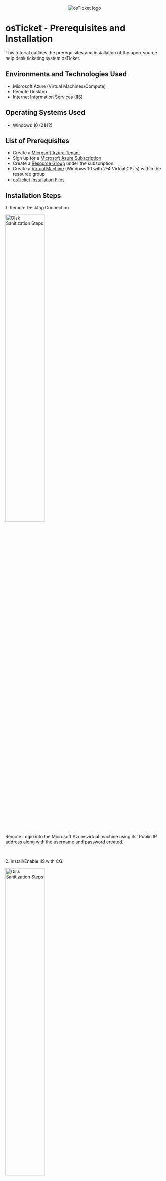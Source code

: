 <p align="center">
<img src="https://i.imgur.com/Clzj7Xs.png" alt="osTicket logo"/>
</p>

<h1>osTicket - Prerequisites and Installation</h1>
This tutorial outlines the prerequisites and installation of the open-source help desk ticketing system osTicket.<br />

<h2>Environments and Technologies Used</h2>

- Microsoft Azure (Virtual Machines/Compute)
- Remote Desktop
- Internet Information Services (IIS)

<h2>Operating Systems Used </h2>

- Windows 10</b> (21H2)

<h2>List of Prerequisites</h2>

- Create a [Microsoft Azure Tenant](https://portal.azure.com/)
- Sign up for a [Microsoft Azure Subscription](https://portal.azure.com/#view/Microsoft_Azure_SubscriptionManagement/SubscriptionCreateBlade)
- Create a [Resource Group](https://portal.azure.com/#create/Microsoft.ResourceGroup) under the subscription 
- Create a [Virtual Machine](https://portal.azure.com/#create/Microsoft.VirtualMachine-ARM) (Windows 10 with 2-4 Virtual CPUs) within the resource group
- [osTicket Installation Files](https://drive.google.com/drive/u/1/folders/1APMfNyfNzcxZC6EzdaNfdZsUwxWYChf6)

<h2>Installation Steps</h2>

<p>
1. Remote Desktop Connection
</p>
<img src="https://imgur.com/53e8bhq.png" height="50%" width="50%" alt="Disk Sanitization Steps"/>
</p>
<p>
Remote Login into the Microsoft Azure virtual machine using its' Public IP address along with the username and password created.  
</p>
<br />


<p>
2. Install/Enable IIS with CGI
</p>
<img src="https://imgur.com/9rH6bXP.png" height="50%" width="50%" alt="Disk Sanitization Steps"/>
</p>
<p>
From the search bar, type and click on the "Turn Windows features on or off" program. Locate and turn on the "Internet Information Services" folder. Turn on and expand the "World Wide Web Services" and "Application Development Features" folders, then turn on the "CGI" folder and click "OK".        
</p>
<br />


<p>
3. From the osTicket Installation Files, download and install [PHP Manager for IIS](https://drive.google.com/file/d/1RHsNd4eWIOwaNpj3JW4vzzmzNUH86wY_/view) (PHPManagerForIIS_V1.5.0.msi)
</p>
<br />


<p>
4. From the osTicket Installation Files, download and install the [Rewrite Module](https://drive.google.com/file/d/1tIK9GZBKj1JyUP87eewxgdNqn9pZmVmY/view) (rewrite_amd64_en-US.msi)
</p>
<br />


<p>
5. Create the directory C:\PHP
</p>
<img src="https://imgur.com/5yyUWaN.png" height="50%" width="50%" alt="Disk Sanitization Steps"/>
</p>
<p>
Using File Explorer, navigate to the Windows (C:) Drive. Once inside, right click and create a new folder named "PHP".
</p>
<br />


<p>
6. From the osTicket Installation Files, download [PHP 7.3.8](https://drive.google.com/file/d/1snNMtLdCOpMtkCyD4mvl9yOOmvVIp9fP/view) (php-7.3.8-nts-Win32-VC15-x86.zip) and unzip/extract the contents into "C:\PHP" folder. 
</p>
<img src="https://imgur.com/N0l3BvH.png" height="50%" width="50%" alt="Disk Sanitization Steps"/>
</p>
<br />


<p>
7. From the osTicket Installation Files, download and install [VC_redist.x86.exe](https://drive.google.com/file/d/1s1OsGF3-ioO0_9LYizPRiVuIkb3lFJgH/view).
</p>
<br />


<p>
8. From the osTicket Installation Files, download and install [MySQL 5.5.62](https://drive.google.com/file/d/1_OWh9p7VQLcrB0q_V7qT8yHl0xo5gv7z/view) (mysql-5.5.62-win32.msi)
</p>
<img src="https://imgur.com/shPZ6qT.png" height="50%" width="50%" alt="Disk Sanitization Steps"/>
</p>
<p>
During installation, Choose Setup Type "Typical". 
<p>  
</p>
<img src="https://imgur.com/VyejqjQ.png" height="50%" width="50%" alt="Disk Sanitization Steps"/>
</p>  
<p>  
Launch the MySQL Instance Configuration Wizard. 
<p>  
</p>
<img src="https://imgur.com/jyJjfFv.png" height="50%" width="50%" alt="Disk Sanitization Steps"/>
</p>  
<p>   
Select "Standard Configuration". 
<p>  
</p>
<img src="https://imgur.com/o45UtOD.png" height="50%" width="50%" alt="Disk Sanitization Steps"/>
</p>  
<p>   
Set "Install As Windows Service". 
<p>  
</p>
<img src="https://imgur.com/BQXFjyt.png" height="50%" width="50%" alt="Disk Sanitization Steps"/>
</p>  
<p>   
Create and enter the root password.   
</p>
</p>
<img src="https://imgur.com/fM1GMla.png" height="50%" width="50%" alt="Disk Sanitization Steps"/>
</p>  
<p>   
Click on "Execute".   
</p>
<br />


<p>
9. Open and run Internet Information Services (IIS) as an Administrator.
</p>
<img src="https://imgur.com/I2YHQFu.png" height="50%" width="50%" alt="Disk Sanitization Steps"/>
</p>
<br />


<p>
10. Register PHP from within Internet Information Services (IIS).
</p>
<img src="https://imgur.com/cC0lCnD.png" height="50%" width="50%" alt="Disk Sanitization Steps"/>
</p>
<p>
From PHP Manager, click on "Register new PHP version". Provide a path "C:\PHP\php-cgi.exe" and click "OK". 
</p>
<br />


<p>
11. Reload IIS (Open IIS, Stop and Start the server)
</p>
<img src="https://imgur.com/b51REZa.png" height="50%" width="50%" alt="Disk Sanitization Steps"/>
</p>
<br />


<p>
12. From the osTicket Installation Files, download and install [osTicket v1.15.8](https://drive.google.com/file/d/1VeVXKlzHDRjeaVUL99ptq7qYbrbXdFxJ/view).
</p>
<img src="https://imgur.com/KHNFlTi.png" height="50%" width="50%" alt="Disk Sanitization Steps"/>
</p>
<p>
Extract and copy “upload” folder to c:\inetpub\wwwroot.
</p>
</p>
<img src="https://imgur.com/Q3VzmNG.png" height="50%" width="50%" alt="Disk Sanitization Steps"/>
</p>
<p>
Within c:\inetpub\wwwroot, rename folder “upload” to “osTicket”.
</p>
<br />


<p>
13. Reload IIS (Open IIS, Stop and Start the server)
</p>
<img src="https://imgur.com/b51REZa.png" height="50%" width="50%" alt="Disk Sanitization Steps"/>
</p>
<br />


<p>
14. From IIS, click on the drop down arrows for "Sites", then "Default Web Site". Click on folder "osTicket". On the right, click “Browse *:80(http)”.
</p>
<img src="https://imgur.com/V6EOgOQ.png" height="50%" width="50%" alt="Disk Sanitization Steps"/>
</p>
<br />


<p>
15. Note that some extensions are not enabled.
</p>
<img src="https://imgur.com/uvvbg5b.png" height="50%" width="50%" alt="Disk Sanitization Steps"/>
</p>
</p>
<img src="https://imgur.com/uBdmiGZ.png" height="50%" width="50%" alt="Disk Sanitization Steps"/>
</p>
<p>
Go back to IIS, Sites -> Default Web Sites -> osTicket. Double-click on PHP Manager. Click “Enable or disable an extension”.
</p>
</p>
<img src="https://imgur.com/i3JUAgf.png" height="50%" width="50%" alt="Disk Sanitization Steps"/>
</p>
<p>  
Enable: php_imap.dll, php_intl.dll, and php_opcache.dll.
</p>
</p>
<img src="https://imgur.com/Qhg9swS.png" height="50%" width="50%" alt="Disk Sanitization Steps"/>
</p>
<p>
Refresh the osTicket site in the browser and observe the changes.
</p>
<br />


<p>
16. Rename: ost-config.php
</p>
<img src="https://imgur.com/qmQ5mTj.png" height="50%" width="50%" alt="Disk Sanitization Steps"/>
</p>
<p>
From: C:\inetpub\wwwroot\osTicket\include\ost-sampleconfig.php
</p>
</p>
<img src="https://imgur.com/zOFRs8I.png" height="50%" width="50%" alt="Disk Sanitization Steps"/>
</p>
<p>  
To: C:\inetpub\wwwroot\osTicket\include\ost-config.php
</p>
<br />


<p>
17. Assign Permissions: ost-config.php
</p>
<img src="https://imgur.com/JyC5LWu.png" height="50%" width="50%" alt="Disk Sanitization Steps"/>
</p>
<p>
Right-click "ost-config.php" file and click on "Properties". Click on "Security" tab, then "Advanced". Click on "Disable inheritance" -> "Remove all
inherited permissions from this object".
</p>
</p>
<img src="https://imgur.com/8fYKht1.png" height="50%" width="50%" alt="Disk Sanitization Steps"/>
</p>
<p>
Click on "Add". Click on "Select a principal", enter object name "Everyone", then click "OK". 
</p> 
</p>
<img src="https://imgur.com/IJxItMD.png" height="50%" width="50%" alt="Disk Sanitization Steps"/>
</p>
<p> 
Under Basic permissions, check "Full Control" and click "OK".  
</p>
<br />


<p>
18. Continue Setting up osTicket in the browser. Click "Continue". 
</p>
<img src="https://imgur.com/pRXc0g6.png" height="50%" width="50%" alt="Disk Sanitization Steps"/>
</p>
<p>
Enter the information into the "System Settings" and "Admin User" sections.
</p>
<br />


<p>
19. From the osTicket Installation Files, download and install [HeidiSQL](https://www.heidisql.com/installers/HeidiSQL_12.3.0.6589_Setup.exe).
</p>
<img src="https://imgur.com/Xh9m4a0.png" height="50%" width="50%" alt="Disk Sanitization Steps"/>
</p>
<p>
Open Heidi SQL. Create a new session, enter the "username" and "password". Then, click "Open" to connect to the session.
</p>
</p>
<img src="https://imgur.com/ufzubnU.png" height="50%" width="50%" alt="Disk Sanitization Steps"/>
</p>
<p>  
Create a database called “osTicket”.
</p>
<br />


<p>
20. Continue setting up osTicket in the browser. Enter information into the "Database Settings" section.
</p>
<img src="https://imgur.com/Kacgwdb.png" height="50%" width="50%" alt="Disk Sanitization Steps"/>
</p>
<p>
MySQL Database: osTicket. Enter in the MySQL Username and Password. Then, click on “Install Now”. 
</p>
<br />


<p>
21. Congratulations! Hopefully, it is installed with no errors. 
</p>
<img src="https://imgur.com/CdMoqmw.png" height="50%" width="50%" alt="Disk Sanitization Steps"/>
</p>
<p>
Browse to your help desk login page: http://localhost/osTicket/scp/login.php
</p>
<br />


<p>
22. 
</p>
<img src="https://i.imgur.com/DJmEXEB.png" height="50%" width="50%" alt="Disk Sanitization Steps"/>
</p>
<p>
Edit description.
</p>
<br />
